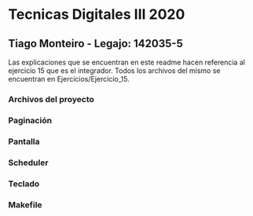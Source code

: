 # Tecnicas Digitales III 2020
	
## Tiago Monteiro - Legajo: 142035-5

Las explicaciones que se encuentran en este readme hacen referencia al ejercicio 15 que es el integrador.
Todos los archivos del mismo se encuentran en Ejercicios/Ejercicio_15.

### Archivos del proyecto

### Paginación

### Pantalla

### Scheduler

### Teclado

### Makefile








